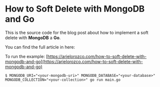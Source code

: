 # How to Soft Delete with MongoDB and Go

This is the source code for the blog post about how to implement a soft delete with **MongoDB** a **Go**.

You can find the full article in here: 

To run the example: [https://arielorozco.com/how-to-soft-delete-with-mongodb-and-go](https://arielorozco.com/how-to-soft-delete-with-mongodb-and-go)

```shell
$ MONGODB_URI="<your-mongodb-uri>" MONGODB_DATABASE="<your-database>" MONGODB_COLLECTION="<your-collection>" go run main.go
```
